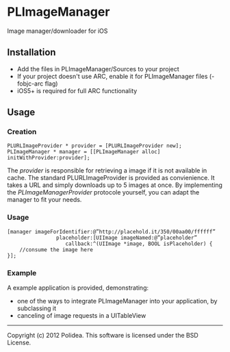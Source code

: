 # PLImageManager

Image manager/downloader for iOS

## Installation

* Add the files in PLImageManager/Sources to your project
* If your project doesn't use ARC, enable it for PLImageManager files (-fobjc-arc flag)
* iOS5+ is required for full ARC functionality

## Usage

### Creation
	PLURLImageProvider * provider = [PLURLImageProvider new];
	PLImageManager * manager = [[PLImageManager alloc] initWithProvider:provider];
	
The *provider* is responsible for retrieving a image if it is not available in cache. The standard PLURLImageProvider is provided as convienience. It takes a URL and simply downloads up to 5 images at once. By implementing the *PLImageManagerProvider* protocole yourself, you can adapt the manager to fit your needs.
	
### Usage
	[manager imageForIdentifier:@”http://placehold.it/350/00aa00/ffffff” 
	                placeholder:[UIImage imageNamed:@”placeholder” 
		               callback:^(UIImage *image, BOOL isPlaceholder) {
    	//consume the image here
	}];

### Example

A example application is provided, demonstrating:

* one of the ways to integrate PLImageManager into your application, by subclassing it
* canceling of image requests in a UITableView

---

Copyright (c) 2012 Polidea. This software is licensed under the BSD License.
